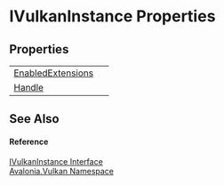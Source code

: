 # IVulkanInstance Properties




## Properties
<table>
<tr>
<td><a href="P_Avalonia_Vulkan_IVulkanInstance_EnabledExtensions">EnabledExtensions</a></td>
<td> </td>
</tr>
<tr>
<td><a href="P_Avalonia_Vulkan_IVulkanInstance_Handle">Handle</a></td>
<td> </td>
</tr>
</table>

## See Also


#### Reference
<a href="T_Avalonia_Vulkan_IVulkanInstance">IVulkanInstance Interface</a>  
<a href="N_Avalonia_Vulkan">Avalonia.Vulkan Namespace</a>  

